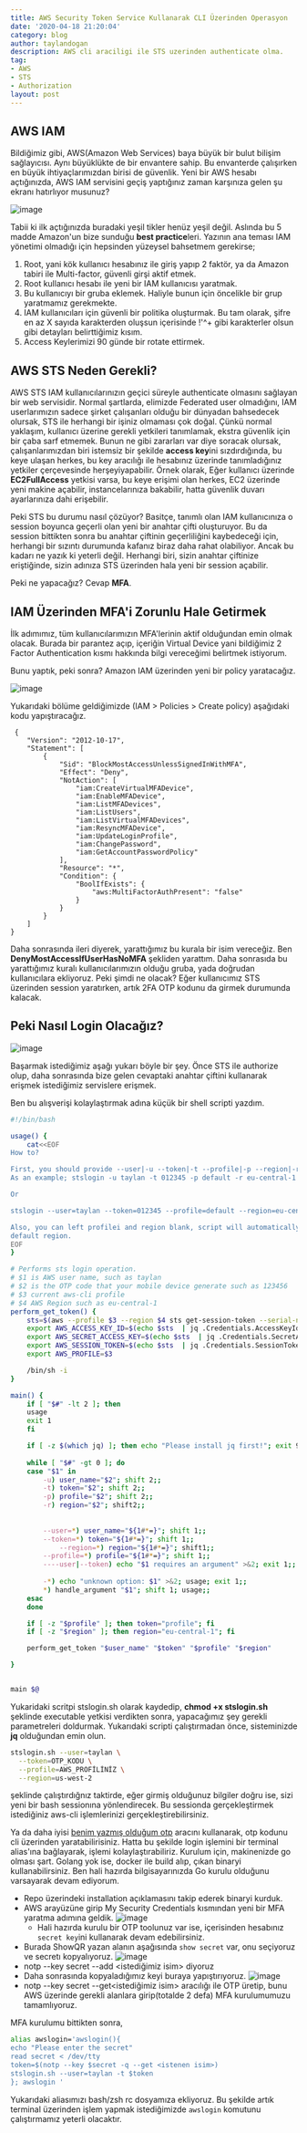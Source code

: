```yaml
---
title: AWS Security Token Service Kullanarak CLI Üzerinden Operasyon
date: '2020-04-18 21:20:04'
category: blog
author: taylandogan
description: AWS cli araciligi ile STS uzerinden authenticate olma.
tag:
- AWS
- STS
- Authorization
layout: post
---
```


## AWS IAM
Bildiğimiz gibi, AWS(Amazon Web Services) baya büyük bir bulut bilişim sağlayıcısı. Aynı büyüklükte de bir envantere sahip. Bu envanterde çalışırken en büyük ihtiyaçlarımızdan birisi de güvenlik. Yeni bir AWS hesabı açtığınızda, AWS IAM servisini geçiş yaptığınız zaman karşınıza gelen şu ekranı hatırlıyor musunuz?

![image](/assets/images/aws/sts/iam-status.png)

Tabii ki ilk açtığınızda buradaki yeşil tikler henüz yeşil değil. Aslında bu 5 madde Amazon'un bize sunduğu **best practice**leri. Yazının ana teması IAM yönetimi olmadığı için hepsinden yüzeysel bahsetmem gerekirse;

1. Root, yani kök kullanıcı hesabınız ile giriş yapıp 2 faktör, ya da Amazon tabiri ile Multi-factor, güvenli girşi aktif etmek.
2. Root kullanıcı hesabı ile yeni bir IAM kullanıcısı yaratmak.
3. Bu kullanıcıyı bir gruba eklemek. Haliyle bunun için öncelikle bir grup yaratmamız gerekmekte.
4. IAM kullanıcıları için güvenli bir politika oluşturmak. Bu tam olarak, şifre en az X sayıda karakterden oluşsun içerisinde !'^+ gibi karakterler olsun gibi detayları belirttiğimiz kısım.
5. Access Keylerimizi 90 günde bir rotate ettirmek.

## AWS STS Neden Gerekli?
AWS STS IAM kullanıcılarınızın geçici süreyle authenticate olmasını sağlayan bir web servisidir. Normal şartlarda, elimizde Federated user olmadığını, IAM userlarımızın sadece şirket çalışanları olduğu bir dünyadan bahsedecek olursak, STS ile herhangi bir işiniz olmaması çok doğal. Çünkü normal yaklaşım, kullanıcı üzerine gerekli yetkileri tanımlamak, ekstra güvenlik için bir çaba sarf etmemek. Bunun ne gibi zararları var diye soracak olursak, çalışanlarımızdan biri istemsiz bir şekilde **access key**ini sızdırdığında, bu keye ulaşan herkes, bu key aracılığı ile hesabınız üzerinde tanımladığınız yetkiler çerçevesinde herşeyiyapabilir. Örnek olarak, Eğer kullanıcı üzerinde **EC2FullAccess** yetkisi varsa, bu keye erişimi olan herkes, EC2 üzerinde yeni makine açabilir, instancelarınıza bakabilir, hatta güvenlik duvarı ayarlarınıza dahi erişebilir.

Peki STS bu durumu nasıl çözüyor? Basitçe, tanımlı olan IAM kullanıcınıza o session boyunca geçerli olan yeni bir anahtar çifti oluşturuyor. Bu da session bittikten sonra bu anahtar çiftinin geçerliliğini kaybedeceği için, herhangi bir sızıntı durumunda kafanız biraz daha rahat olabiliyor. Ancak bu kadarı ne yazık ki yeterli değil. Herhangi biri, sizin anahtar çiftinize eriştiğinde, sizin adınıza STS üzerinden hala yeni bir session açabilir.

Peki ne yapacağız? Cevap **MFA**.

## IAM Üzerinden MFA'i Zorunlu Hale Getirmek
İlk adımımız, tüm kullanıcılarımızın MFA'lerinin aktif olduğundan emin olmak olacak. Burada bir parantez açıp, içeriğin Virtual Device yani bildiğimiz 2 Factor Authentication kısmı hakkında bilgi vereceğimi belirtmek istiyorum.

Bunu yaptık, peki sonra? Amazon IAM üzerinden yeni bir policy yaratacağız.


![image](/assets/images/aws/sts/empty-policy-page.png)

Yukarıdaki bölüme geldiğimizde (IAM > Policies > Create policy) aşağıdaki kodu yapıştıracağız.

```
 {
    "Version": "2012-10-17",
    "Statement": [
        {
            "Sid": "BlockMostAccessUnlessSignedInWithMFA",
            "Effect": "Deny",
            "NotAction": [
                "iam:CreateVirtualMFADevice",
                "iam:EnableMFADevice",
                "iam:ListMFADevices",
                "iam:ListUsers",
                "iam:ListVirtualMFADevices",
                "iam:ResyncMFADevice",
                "iam:UpdateLoginProfile",
                "iam:ChangePassword",
                "iam:GetAccountPasswordPolicy"
            ],
            "Resource": "*",
            "Condition": {
                "BoolIfExists": {
                    "aws:MultiFactorAuthPresent": "false"
                }
            }
        }
    ]
}
```

Daha sonrasında ileri diyerek, yarattığımız bu kurala bir isim vereceğiz. Ben **DenyMostAccessIfUserHasNoMFA** şekliden yarattım. Daha sonrasıda bu yarattığımız kuralı kullanıcılarımızın olduğu gruba, yada doğrudan kullanıcılara ekliyoruz. Peki şimdi ne olacak? Eğer kullanıcımız STS üzerinden session yaratırken, artık 2FA OTP kodunu da girmek durumunda kalacak.

## Peki Nasıl Login Olacağız?

![image](/assets/images/aws/sts/iam-diagram.png)

Başarmak istediğimiz aşağı yukarı böyle bir şey. Önce STS ile authorize olup, daha sonrasında bize gelen cevaptaki anahtar çiftini kullanarak erişmek istediğimiz servislere erişmek.

Ben bu alışverişi kolaylaştırmak adına küçük bir shell scripti yazdım.

```bash
#!/bin/bash

usage() {
    cat<<EOF
How to?

First, you should provide --user|-u --token|-t --profile|-p --region|-r
As an example; stslogin -u taylan -t 012345 -p default -r eu-central-1

Or

stslogin --user=taylan --token=012345 --profile=default --region=eu-central-1

Also, you can left profilei and region blank, script will automatically think it is the default profile and eu-central-1 as
default region.
EOF
}

# Performs sts login operation.
# $1 is AWS user name, such as taylan
# $2 is the OTP code that your mobile device generate such as 123456
# $3 current aws-cli profile
# $4 AWS Region such as eu-central-1
perform_get_token() {
    sts=$(aws --profile $3 --region $4 sts get-session-token --serial-number arn:aws:iam::$YOUR_AWS_ACCOUNT_ID:mfa/$1 --token-code $2)
    export AWS_ACCESS_KEY_ID=$(echo $sts  | jq .Credentials.AccessKeyId | tr -d '"')
    export AWS_SECRET_ACCESS_KEY=$(echo $sts  | jq .Credentials.SecretAccessKey | tr -d '"')
    export AWS_SESSION_TOKEN=$(echo $sts  | jq .Credentials.SessionToken | tr -d '"')
    export AWS_PROFILE=$3

    /bin/sh -i
}

main() {
    if [ "$#" -lt 2 ]; then
	usage
	exit 1
    fi

    if [ -z $(which jq) ]; then echo "Please install jq first!"; exit 9; fi
    
    while [ "$#" -gt 0 ]; do
	case "$1" in
	    -u) user_name="$2"; shift 2;;
	    -t) token="$2"; shift 2;;
	    -p) profile="$2"; shift 2;;
	    -r) region="$2"; shift2;;
	    
	    
	    --user=*) user_name="${1#*=}"; shift 1;;
	    --token=*) token="${1#*=}"; shift 1;;
            --region=*) region="${1#*=}"; shift1;;
	    --profile=*) profile="${1#*=}"; shift 1;;
	    ----user|--token) echo "$1 requires an argument" >&2; exit 1;;
	    
	    -*) echo "unknown option: $1" >&2; usage; exit 1;;
	    *) handle_argument "$1"; shift 1; usage;; 
	esac
    done

    if [ -z "$profile" ]; then token="profile"; fi
    if [ -z "$region" ]; then region="eu-central-1"; fi

    perform_get_token "$user_name" "$token" "$profile" "$region"

}


main $@
```

Yukaridaki scritpi stslogin.sh olarak kaydedip, **chmod +x stslogin.sh** şeklinde executable yetkisi verdikten sonra, yapacağımız şey gerekli parametreleri doldurmak. Yukarıdaki scripti çalıştırmadan önce, sisteminizde **jq** olduğundan emin olun.

```bash
stslogin.sh --user=taylan \
  --token=OTP_KODU \
  --profile=AWS_PROFİLİNİZ \
  --region=us-west-2
```
	
şeklinde çalıştırdığnız taktirde, eğer girmiş olduğunuz bilgiler doğru ise, sizi yeni bir bash sessionına yönlendirecek. Bu sessionda gerçekleştirmek istediğiniz aws-cli işlemlerinizi gerçekleştirebilirsiniz.

Ya da daha iyisi [benim yazmış olduğum otp](https://github.com/kondanta/notp) aracını kullanarak, otp kodunu cli üzerinden yaratabilirisiniz. Hatta bu şekilde login işlemini bir terminal alias'ına bağlayarak, işlemi kolaylaştırabiliriz. Kurulum için,  makinenizde go olması şart. Golang yok ise, docker ile build alıp, çıkan binaryi kullanabilirsiniz. Ben hali hazırda bilgisayarınızda Go kurulu olduğunu varsayarak devam ediyorum.

* Repo üzerindeki installation açıklamasını takip ederek binaryi kurduk.
* AWS arayüzüne girip My Security Credentials kısmından yeni bir MFA yaratma adımına geldik.
	![image](/assets/images/aws/sts/mfa-screen.png)
	-  Hali hazırda kurulu bir OTP toolunuz var ise, içerisinden hesabınız `secret key`ini kullanarak devam edebilirsiniz.
* Burada ShowQR yazan alanın aşağısında `show secret` var, onu seçiyoruz ve secretı kopyalıyoruz.
	![image](/assets/images/aws/sts/mfa-screen2.png)
* notp --key secret --add <istediğimiz isim> diyoruz
* Daha sonrasında kopyaladığımız keyi buraya yapıştırıyoruz.
![image](/assets/images/aws/sts/notp-token.png)
* notp --key secret --get<istediğimiz isim> aracılığı ile OTP üretip, bunu AWS üzerinde gerekli alanlara girip(totalde 2 defa) MFA kurulumumuzu tamamlıyoruz.

MFA kurulumu bittikten sonra, 

```bash
alias awslogin='awslogin(){
echo "Please enter the secret"
read secret < /dev/tty
token=$(notp --key $secret -q --get <istenen isim>)
stslogin.sh --user=taylan -t $token
}; awslogin '
```
Yukarıdaki aliasımızı bash/zsh rc dosyamıza ekliyoruz. Bu şekilde artık terminal üzerinden işlem yapmak istediğimizde `awslogin` komutunu çalıştırmamız yeterli olacaktır.
